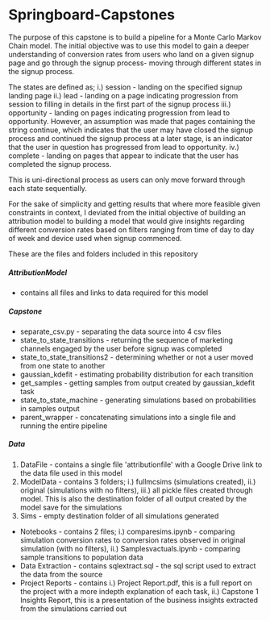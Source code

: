 # Springboard-Capstones
 
The purpose of this capstone is to build a pipeline for a Monte Carlo Markov Chain model. The initial objective was to use this model to gain a deeper understanding of conversion rates from users who land on a given signup page and go through the signup process- moving through different states in the signup process. 

The states are defined as; i.) session - landing on the specified signup landing page
ii.) lead - landing on a page indicating progression from session to filling in details in the first part of the signup process
iii.) opportunity - landing on pages indicating progression from lead to opportunity. However, an assumption was made that pages containing the string continue, which indicates that the user may have closed the signup process and continued the signup process at a later stage, is an indicator that the user in question has progressed from lead to opportunity.
iv.) complete - landing on pages that appear to indicate that the user has completed the signup process.

This is uni-directional process as users can only move forward through each state sequentially. 

For the sake of simplicity and getting results that where more feasible given constraints in context, I deviated from the initial objective of building an attribution model to building a model that would give insights regarding different conversion rates based on filters ranging from time of day to day of week and device used when signup commenced.

These are the files and folders included in this repository

##### AttributionModel
- contains all files and links to data required for this model

##### Capstone 
- separate_csv.py - separating the data source into 4 csv files
- state_to_state_transitions - returning the sequence of marketing channels engaged by the user before signup was completed
- state_to_state_transitions2 - determining whether or not a user moved from one state to another
- gaussian_kdefit - estimating probability distribution for each transition
- get_samples - getting samples from output created by gaussian_kdefit task
- state_to_state_machine - generating simulations based on probabilities in samples output
- parent_wrapper - concatenating simulations into a single file and running the entire pipeline

##### Data
1. DataFile - contains a single file 'attributionfile' with a Google Drive link to the data file used in this model
2. ModelData - contains 3 folders; i.) fullmcsims (simulations created), ii.) original (simulations with no filters), iii.) all pickle files created through model. This is also the destination folder of all output created by the model save for the simulations
3. Sims - empty destination folder of all simulations generated 


- Notebooks - contains 2 files; i.) comparesims.ipynb - comparing simulation conversion rates to conversion rates observed in original simulation (with no filters), ii.) Samplesvactuals.ipynb - comparing sample transitions to population data
- Data Extraction - contains sqlextract.sql - the sql script used to extract the data from the source
- Project Reports - contains i.) Project Report.pdf, this is a full report on the project with a more indepth explanation of each task, ii.) Capstone 1 Insights Report, this is a presentation of the business insights extracted from the simulations carried out

